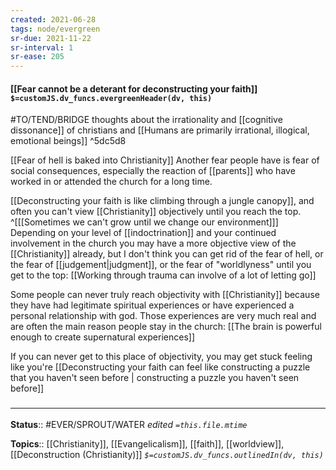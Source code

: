 ```yaml
---
created: 2021-06-28
tags: node/evergreen
sr-due: 2021-11-22
sr-interval: 1
sr-ease: 205
---
```


#### [[Fear cannot be a deterant for deconstructing your faith]] `$=customJS.dv_funcs.evergreenHeader(dv, this)`

#TO/TEND/BRIDGE thoughts about the irrationality and [[cognitive dissonance]] of christians and [[Humans are primarily irrational, illogical, emotional beings]] ^5dc5d8

[[Fear of hell is baked into Christianity]] Another fear people have is fear of social consequences, especially the reaction of [[parents]] who have worked in or attended the church for a long time.

[[Deconstructing your faith is like climbing through a jungle canopy]], and often you can't view [[Christianity]] objectively until you reach the top.
^[[[Sometimes we can't grow until we change our environment]]]
Depending on your level of [[indoctrination]] and your continued involvement in the church you may have a more objective view of the [[Christianity]] already, but I don't think you can get rid of the fear of hell, or the fear of [[judgement|judgment]], or the fear of "worldlyness" until you get to the top: [[Working through trauma can involve of a lot of letting go]] 

Some people can never truly reach objectivity with [[Christianity]] because they have had legitimate spiritual experiences or have experienced a personal relationship with god. Those experiences are very much real and are often the main reason people stay in the church: [[The brain is powerful enough to create supernatural experiences]]

If you can never get to this place of objectivity, you may get stuck feeling like you're [[Deconstructing your faith can feel like constructing a puzzle that you haven't seen before | constructing a puzzle you haven't seen before]]

### <hr class="footnote"/>

**Status**:: #EVER/SPROUT/WATER 
*edited `=this.file.mtime`*

**Topics**:: [[Christianity]], [[Evangelicalism]], [[faith]], [[worldview]], [[Deconstruction (Christianity)]] 
*`$=customJS.dv_funcs.outlinedIn(dv, this)`*
